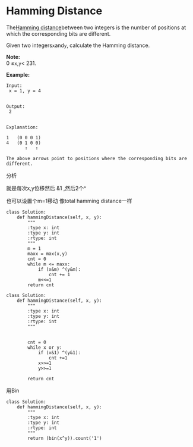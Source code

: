 # Hamming Distance

The[Hamming distance](https://en.wikipedia.org/wiki/Hamming_distance)between two integers is the number of positions at which the corresponding bits are different.

Given two integers`x`and`y`, calculate the Hamming distance.

**Note:**  
0 ≤`x`,`y`&lt; 231.

**Example:**

```text
Input:
 x = 1, y = 4


Output:
 2


Explanation:

1   (0 0 0 1)
4   (0 1 0 0)
       ↑   ↑

The above arrows point to positions where the corresponding bits are different.
```

分析

就是每次x,y位移然后 &1 ,然后2个^

也可以设置个m=1移动 像total hamming distance一样

```text
class Solution:
    def hammingDistance(self, x, y):
        """
        :type x: int
        :type y: int
        :rtype: int
        """
        m = 1
        maxx = max(x,y)
        cnt = 0
        while m <= maxx:
            if (x&m) ^(y&m):
                cnt += 1
            m<<=1
        return cnt

class Solution:
    def hammingDistance(self, x, y):
        """
        :type x: int
        :type y: int
        :rtype: int
        """


        cnt = 0
        while x or y:
            if (x&1) ^(y&1):
                cnt +=1
            x>>=1
            y>>=1

        return cnt
```

用Bin

```text
class Solution:
    def hammingDistance(self, x, y):
        """
        :type x: int
        :type y: int
        :rtype: int
        """
        return (bin(x^y)).count('1')
```

